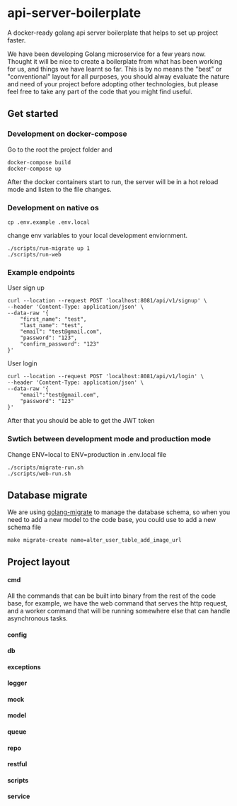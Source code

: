 # api-server-boilerplate
A docker-ready golang api server boilerplate that helps to set up project faster.

We have been developing Golang microservice for a few years now. Thought it will be nice to create a boilerplate from what has been working for us, and things we have learnt so far. This is by no means the "best" or "conventional" layout for all purposes, you should alway evaluate the nature and need of your project before adopting other technologies, but please feel free to take any part of the code that you might find useful.

## Get started
### Development on docker-compose
Go to the root the project folder and
```
docker-compose build
docker-compose up
```
After the docker containers start to run, the server will be in a hot reload mode and listen to the file changes.


### Development on native os
```
cp .env.example .env.local
```
change env variables to your local development enviornment.
```
./scripts/run-migrate up 1
./scripts/run-web
```

### Example endpoints
User sign up
```  
curl --location --request POST 'localhost:8081/api/v1/signup' \
--header 'Content-Type: application/json' \
--data-raw '{
    "first_name": "test",
    "last_name": "test",
    "email": "test@gmail.com",
    "password": "123",
    "confirm_password": "123"
}'
```
User login
```  
curl --location --request POST 'localhost:8081/api/v1/login' \
--header 'Content-Type: application/json' \
--data-raw '{
    "email":"test@gmail.com",
    "password": "123"
}'
```
After that you should be able to get the JWT token


### Swtich between development mode and production mode
Change ENV=local to ENV=production in .env.local file
```
./scripts/migrate-run.sh
./scripts/web-run.sh
```

## Database migrate
We are using [golang-migrate](https://github.com/golang-migrate/migrate) to manage the database schema, so when you need to add a new model to the code base, you could use to add a new schema file
```
make migrate-create name=alter_user_table_add_image_url
```


## Project layout
#### cmd
All the commands that can be built into binary from the rest of the code base, for example, we have the web command that serves the http request, and a worker command that will be running somewhere else that can handle asynchronous tasks.
#### config
#### db
#### exceptions
#### logger
#### mock
#### model
#### queue
#### repo
#### restful
#### scripts
#### service
